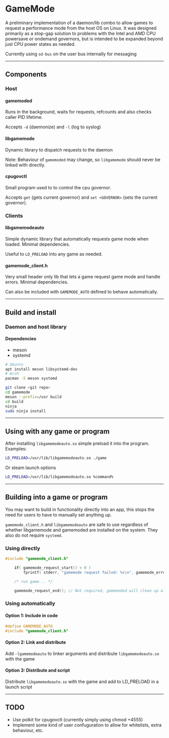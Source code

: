 # GameMode

A preliminary implementation of a daemon/lib combo to allow games to request a performance mode from the host OS on Linux. It was designed primarily as a stop-gap solution to problems with the Intel and AMD CPU powersave or ondemand governors, but is intended to be expanded beyond just CPU power states as needed.

Currently using `sd-bus` on the user bus internally for messaging

---
## Components

### Host
#### gamemoded
Runs in the background, waits for requests, refcounts and also checks caller PID lifetime.

Accepts `-d` (daemonize) and `-l` (log to syslog)

#### libgamemode
Dynamic library to dispatch requests to the daemon

Note: Behaviour of `gamemoded` may change, so `libgamemode` should never be linked with directly.

#### cpugovctl
Small program used to to control the cpu governor.

Accepts `get` (gets current governor) and `set <GOVERNOR>` (sets the current governor).

### Clients
#### libgamemodeauto
Simple dynamic library that automatically requests game mode when loaded. Minimal dependencies.

Useful to `LD_PRELOAD` into any game as needed.

#### gamemode\_client.h
Very small header only lib that lets a game request game mode and handle errors. Minimal dependencies.

Can also be included with `GAMEMODE_AUTO` defined to behave automatically.

---
## Build and install

### Daemon and host library

#### Dependencies
* meson
* systemd

```bash
# Ubuntu
apt install meson libsystemd-dev
# Arch
pacman -S meson systemd
```

```bash
git clone <git repo>
cd gamemode
meson --prefix=/usr build
cd build
ninja
sudo ninja install
```

---
## Using with any game or program

After installing `libgamemodeauto.so` simple preload it into the program. Examples:
```bash
LD_PRELOAD=/usr/lib/libgamemodeauto.so ./game
```
Or steam launch options
```bash
LD_PRELOAD=/usr/lib/libgamemodeauto.so %command%
```

---
## Building into a game or program

You may want to build in functionality directly into an app, this stops the need for users to have to manually set anything up.

`gamemode_client.h` and `libgamemodeauto` are safe to use regardless of whether libgamemode and gamemoded are installed on the system. They also do not require `systemd`.

### Using directly
```C
#include "gamemode_client.h"

	if( gamemode_request_start() < 0 )
		fprintf( stderr, "gamemode request failed: %s\n", gamemode_error_string() );

	/* run game... */

	gamemode_request_end(); // Not required, gamemoded will clean up after game exists anyway
```

### Using automatically

#### Option 1: Include in code
```C
#define GAMEMODE_AUTO
#include "gamemode_client.h"
```

#### Option 2: Link and distribute
Add `-lgamemodeauto` to linker arguments and distribute `libgamemodeauto.so` with the game

#### Option 3: Distribute and script
Distribute `libgamemodeauto.so` with the game and add to LD\_PRELOAD in a launch script

---
## TODO

* Use polkit for cpugovctl (currently simply using chmod +4555)
* Implement some kind of user confuguration to allow for whitelists, extra behaviour, etc.
